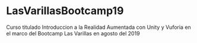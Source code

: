 # LasVarillasBootcamp19
Curso titulado Introduccion a la Realidad Aumentada con Unity y Vuforia en el marco del Bootcamp Las Varillas en agosto del 2019   
